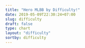 ```yaml
---
title: "Hero MLBB by Difficulty!"
date: 2019-05-09T22:30:24+07:00
slug: difficulty
draft: false
type: chart
layout: "difficulty"
sortby: difficulty
---
```


